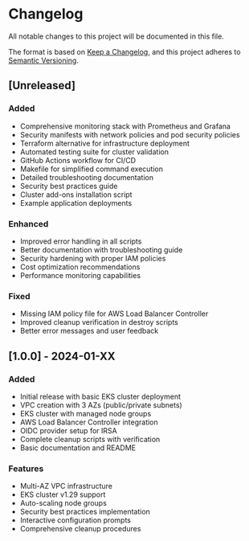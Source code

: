 # Changelog

All notable changes to this project will be documented in this file.

The format is based on [Keep a Changelog](https://keepachangelog.com/en/1.0.0/),
and this project adheres to [Semantic Versioning](https://semver.org/spec/v2.0.0.html).

## [Unreleased]

### Added
- Comprehensive monitoring stack with Prometheus and Grafana
- Security manifests with network policies and pod security policies
- Terraform alternative for infrastructure deployment
- Automated testing suite for cluster validation
- GitHub Actions workflow for CI/CD
- Makefile for simplified command execution
- Detailed troubleshooting documentation
- Security best practices guide
- Cluster add-ons installation script
- Example application deployments

### Enhanced
- Improved error handling in all scripts
- Better documentation with troubleshooting guide
- Security hardening with proper IAM policies
- Cost optimization recommendations
- Performance monitoring capabilities

### Fixed
- Missing IAM policy file for AWS Load Balancer Controller
- Improved cleanup verification in destroy scripts
- Better error messages and user feedback

## [1.0.0] - 2024-01-XX

### Added
- Initial release with basic EKS cluster deployment
- VPC creation with 3 AZs (public/private subnets)
- EKS cluster with managed node groups
- AWS Load Balancer Controller integration
- OIDC provider setup for IRSA
- Complete cleanup scripts with verification
- Basic documentation and README

### Features
- Multi-AZ VPC infrastructure
- EKS cluster v1.29 support
- Auto-scaling node groups
- Security best practices implementation
- Interactive configuration prompts
- Comprehensive cleanup procedures